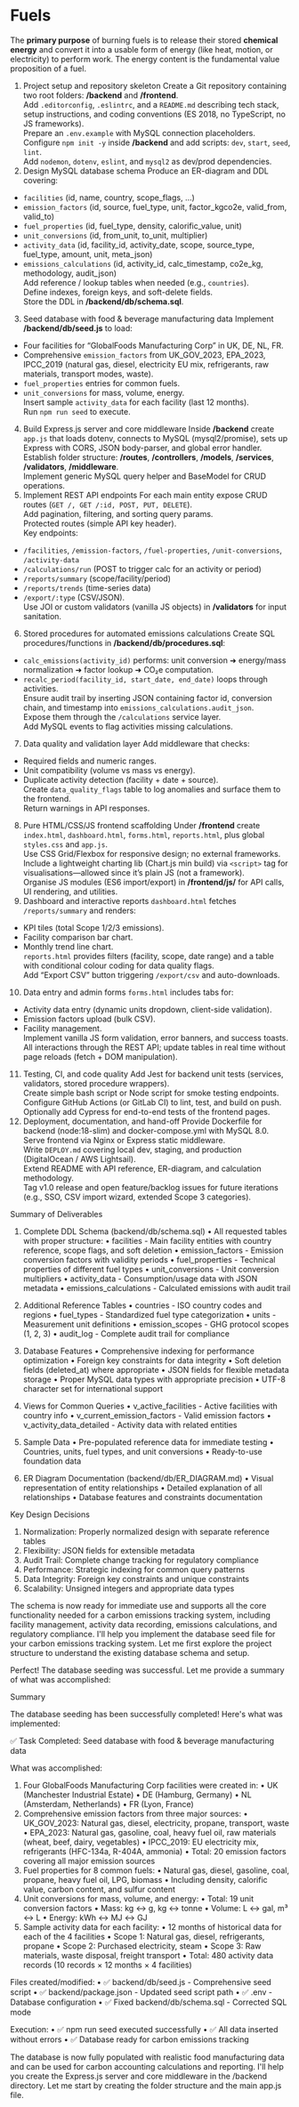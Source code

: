 # Fuels

The **primary purpose** of burning fuels is to release their stored **chemical energy** and convert it into a usable form of energy (like heat, motion, or electricity) to perform work. The energy content is the fundamental value proposition of a fuel.











1. Project setup and repository skeleton
Create a Git repository containing two root folders: **/backend** and **/frontend**.  
Add `.editorconfig`, `.eslintrc`, and a `README.md` describing tech stack, setup instructions, and coding conventions (ES 2018, no TypeScript, no JS frameworks).  
Prepare an `.env.example` with MySQL connection placeholders.  
Configure `npm init -y` inside **/backend** and add scripts: `dev`, `start`, `seed`, `lint`.  
Add `nodemon`, `dotenv`, `eslint`, and `mysql2` as dev/prod dependencies.
2. Design MySQL database schema
Produce an ER-diagram and DDL covering:  
- `facilities` (id, name, country, scope_flags, …)  
- `emission_factors` (id, source, fuel_type, unit, factor_kgco2e, valid_from, valid_to)  
- `fuel_properties` (id, fuel_type, density, calorific_value, unit)  
- `unit_conversions` (id, from_unit, to_unit, multiplier)  
- `activity_data` (id, facility_id, activity_date, scope, source_type, fuel_type, amount, unit, meta_json)  
- `emissions_calculations` (id, activity_id, calc_timestamp, co2e_kg, methodology, audit_json)  
Add reference / lookup tables when needed (e.g., `countries`).  
Define indexes, foreign keys, and soft-delete fields.  
Store the DDL in **/backend/db/schema.sql**.
3. Seed database with food & beverage manufacturing data
Implement **/backend/db/seed.js** to load:  
- Four facilities for “GlobalFoods Manufacturing Corp” in UK, DE, NL, FR.  
- Comprehensive `emission_factors` from UK_GOV_2023, EPA_2023, IPCC_2019 (natural gas, diesel, electricity EU mix, refrigerants, raw materials, transport modes, waste).  
- `fuel_properties` entries for common fuels.  
- `unit_conversions` for mass, volume, energy.  
Insert sample `activity_data` for each facility (last 12 months).  
Run `npm run seed` to execute.
4. Build Express.js server and core middleware
Inside **/backend** create `app.js` that loads dotenv, connects to MySQL (mysql2/promise), sets up Express with CORS, JSON body-parser, and global error handler.  
Establish folder structure: **/routes**, **/controllers**, **/models**, **/services**, **/validators**, **/middleware**.  
Implement generic MySQL query helper and BaseModel for CRUD operations.
5. Implement REST API endpoints
For each main entity expose CRUD routes (`GET /, GET /:id, POST, PUT, DELETE`).  
Add pagination, filtering, and sorting query params.  
Protected routes (simple API key header).  
Key endpoints:  
- `/facilities`, `/emission-factors`, `/fuel-properties`, `/unit-conversions`, `/activity-data`  
- `/calculations/run` (POST to trigger calc for an activity or period)  
- `/reports/summary` (scope/facility/period)  
- `/reports/trends` (time-series data)  
- `/export/:type` (CSV/JSON).  
Use JOI or custom validators (vanilla JS objects) in **/validators** for input sanitation.
6. Stored procedures for automated emissions calculations
Create SQL procedures/functions in **/backend/db/procedures.sql**:  
- `calc_emissions(activity_id)` performs: unit conversion ➜ energy/mass normalization ➜ factor lookup ➜ CO₂e computation.  
- `recalc_period(facility_id, start_date, end_date)` loops through activities.  
Ensure audit trail by inserting JSON containing factor id, conversion chain, and timestamp into `emissions_calculations.audit_json`.  
Expose them through the `/calculations` service layer.  
Add MySQL events to flag activities missing calculations.
7. Data quality and validation layer
Add middleware that checks:  
- Required fields and numeric ranges.  
- Unit compatibility (volume vs mass vs energy).  
- Duplicate activity detection (facility + date + source).  
Create `data_quality_flags` table to log anomalies and surface them to the frontend.  
Return warnings in API responses.
8. Pure HTML/CSS/JS frontend scaffolding
Under **/frontend** create `index.html`, `dashboard.html`, `forms.html`, `reports.html`, plus global `styles.css` and `app.js`.  
Use CSS Grid/Flexbox for responsive design; no external frameworks.  
Include a lightweight charting lib (Chart.js min build) via `<script>` tag for visualisations—allowed since it’s plain JS (not a framework).  
Organise JS modules (ES6 import/export) in **/frontend/js/** for API calls, UI rendering, and utilities.
9. Dashboard and interactive reports
`dashboard.html` fetches `/reports/summary` and renders:  
- KPI tiles (total Scope 1/2/3 emissions).  
- Facility comparison bar chart.  
- Monthly trend line chart.  
`reports.html` provides filters (facility, scope, date range) and a table with conditional colour coding for data quality flags.  
Add “Export CSV” button triggering `/export/csv` and auto-downloads.
10. Data entry and admin forms
`forms.html` includes tabs for:  
- Activity data entry (dynamic units dropdown, client-side validation).  
- Emission factors upload (bulk CSV).  
- Facility management.  
Implement vanilla JS form validation, error banners, and success toasts.  
All interactions through the REST API; update tables in real time without page reloads (fetch + DOM manipulation).
11. Testing, CI, and code quality
    Add Jest for backend unit tests (services, validators, stored procedure wrappers).  
    Create simple bash script or Node script for smoke testing endpoints.  
    Configure GitHub Actions (or GitLab CI) to lint, test, and build on push.  
    Optionally add Cypress for end-to-end tests of the frontend pages.
12. Deployment, documentation, and hand-off
    Provide Dockerfile for backend (node:18-slim) and docker-compose.yml with MySQL 8.0.  
    Serve frontend via Nginx or Express static middleware.  
    Write `DEPLOY.md` covering local dev, staging, and production (DigitalOcean / AWS Lightsail).  
    Extend README with API reference, ER-diagram, and calculation methodology.  
    Tag v1.0 release and open feature/backlog issues for future iterations (e.g., SSO, CSV import wizard, extended Scope 3 categories).





Summary of Deliverables

1. Complete DDL Schema (backend/db/schema.sql)
•  All requested tables with proper structure:
•  facilities - Main facility entities with country reference, scope flags, and soft deletion
•  emission_factors - Emission conversion factors with validity periods
•  fuel_properties - Technical properties of different fuel types
•  unit_conversions - Unit conversion multipliers
•  activity_data - Consumption/usage data with JSON metadata
•  emissions_calculations - Calculated emissions with audit trail

2. Additional Reference Tables
•  countries - ISO country codes and regions
•  fuel_types - Standardized fuel type categorization
•  units - Measurement unit definitions
•  emission_scopes - GHG protocol scopes (1, 2, 3)
•  audit_log - Complete audit trail for compliance

3. Database Features
•  Comprehensive indexing for performance optimization
•  Foreign key constraints for data integrity
•  Soft deletion fields (deleted_at) where appropriate
•  JSON fields for flexible metadata storage
•  Proper MySQL data types with appropriate precision
•  UTF-8 character set for international support

4. Views for Common Queries
•  v_active_facilities - Active facilities with country info
•  v_current_emission_factors - Valid emission factors
•  v_activity_data_detailed - Activity data with related entities

5. Sample Data
•  Pre-populated reference data for immediate testing
•  Countries, units, fuel types, and unit conversions
•  Ready-to-use foundation data

6. ER Diagram Documentation (backend/db/ER_DIAGRAM.md)
•  Visual representation of entity relationships
•  Detailed explanation of all relationships
•  Database features and constraints documentation

Key Design Decisions

1. Normalization: Properly normalized design with separate reference tables
2. Flexibility: JSON fields for extensible metadata
3. Audit Trail: Complete change tracking for regulatory compliance
4. Performance: Strategic indexing for common query patterns
5. Data Integrity: Foreign key constraints and unique constraints
6. Scalability: Unsigned integers and appropriate data types

The schema is now ready for immediate use and supports all the core functionality needed for a carbon emissions tracking system, including facility management, activity data recording, emissions calculations, and regulatory compliance.
I'll help you implement the database seed file for your carbon emissions tracking system. Let me first explore the project structure to understand the existing database schema and setup.





Perfect! The database seeding was successful. Let me provide a summary of what was accomplished:

Summary

The database seeding has been successfully completed! Here's what was implemented:

✅ Task Completed: Seed database with food & beverage manufacturing data

What was accomplished:

1. Four GlobalFoods Manufacturing Corp facilities were created in:
•  UK (Manchester Industrial Estate)
•  DE (Hamburg, Germany) 
•  NL (Amsterdam, Netherlands)
•  FR (Lyon, France)
2. Comprehensive emission factors from three major sources:
•  UK_GOV_2023: Natural gas, diesel, electricity, propane, transport, waste
•  EPA_2023: Natural gas, gasoline, coal, heavy fuel oil, raw materials (wheat, beef, dairy, vegetables)
•  IPCC_2019: EU electricity mix, refrigerants (HFC-134a, R-404A, ammonia)
•  Total: 20 emission factors covering all major emission sources
3. Fuel properties for 8 common fuels:
•  Natural gas, diesel, gasoline, coal, propane, heavy fuel oil, LPG, biomass
•  Including density, calorific value, carbon content, and sulfur content
4. Unit conversions for mass, volume, and energy:
•  Total: 19 unit conversion factors
•  Mass: kg ↔ g, kg ↔ tonne
•  Volume: L ↔ gal, m³ ↔ L
•  Energy: kWh ↔ MJ ↔ GJ
5. Sample activity data for each facility:
•  12 months of historical data for each of the 4 facilities
•  Scope 1: Natural gas, diesel, refrigerants, propane
•  Scope 2: Purchased electricity, steam
•  Scope 3: Raw materials, waste disposal, freight transport
•  Total: 480 activity data records (10 records × 12 months × 4 facilities)

Files created/modified:
•  ✅ backend/db/seed.js - Comprehensive seed script
•  ✅ backend/package.json - Updated seed script path
•  ✅ .env - Database configuration
•  ✅ Fixed backend/db/schema.sql - Corrected SQL mode

Execution:
•  ✅ npm run seed executed successfully
•  ✅ All data inserted without errors
•  ✅ Database ready for carbon emissions tracking

The database is now fully populated with realistic food manufacturing data and can be used for carbon accounting calculations and reporting.
I'll help you create the Express.js server and core middleware in the /backend directory. Let me start by creating the folder structure and the main app.js file.